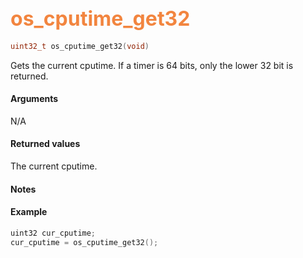 ## <font color="F2853F" style="font-size:24pt">os_cputime_get32</font>

```c
uint32_t os_cputime_get32(void)
```
Gets the current cputime.  If a timer is 64 bits, only the lower 32 bit is returned.

#### Arguments
N/A

#### Returned values

The current cputime.

#### Notes

#### Example

```c
uint32 cur_cputime;
cur_cputime = os_cputime_get32();
```

